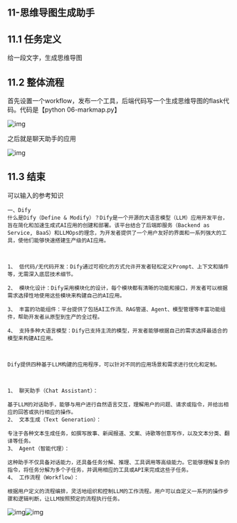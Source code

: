 ## 11-思维导图生成助手

## 11.1 任务定义

给一段文字，生成思维导图

## 11.2  整体流程

首先设置一个workflow，发布一个工具，后端代码写一个生成思维导图的flask代码。代码是【python 06-markmap.py】

![img](file:///C:\Users\Claire\AppData\Local\Temp\ksohtml88872\wps17.jpg) 

之后就是聊天助手的应用

![img](file:///C:\Users\Claire\AppData\Local\Temp\ksohtml88872\wps18.jpg) 

## 11.3  结束

可以输入的参考知识

```
一、Dify
什么是Dify（Define & Modify）？Dify是一个开源的大语言模型（LLM）应用开发平台，旨在简化和加速生成式AI应用的创建和部署。该平台结合了后端即服务（Backend as Service, BaaS）和LLMOps的理念，为开发者提供了一个用户友好的界面和一系列强大的工具，使他们能够快速搭建生产级的AI应用。



1、 低代码/无代码开发：Dify通过可视化的方式允许开发者轻松定义Prompt、上下文和插件等，无需深入底层技术细节。

2、 模块化设计：Dify采用模块化的设计，每个模块都有清晰的功能和接口，开发者可以根据需求选择性地使用这些模块来构建自己的AI应用。

3、 丰富的功能组件：平台提供了包括AI工作流、RAG管道、Agent、模型管理等丰富功能组件，帮助开发者从原型到生产的全过程。

4、 支持多种大语言模型：Dify已支持主流的模型，开发者能够根据自己的需求选择最适合的模型来构建AI应用。



Dify提供四种基于LLM构建的应用程序，可以针对不同的应用场景和需求进行优化和定制。



1、 聊天助手（Chat Assistant）：

基于LLM的对话助手，能够与用户进行自然语言交互，理解用户的问题、请求或指令，并给出相应的回答或执行相应的操作。
2、 文本生成（Text Generation）：

专注于各种文本生成任务，如撰写故事、新闻报道、文案、诗歌等创意写作，以及文本分类、翻译等任务。
3、 Agent（智能代理）：

这种助手不仅具备对话能力，还具备任务分解、推理、工具调用等高级能力。它能够理解复杂的指令，将任务分解为多个子任务，并调用相应的工具或API来完成这些子任务。
4、 工作流程（Workflow）：

根据用户定义的流程编排，灵活地组织和控制LLM的工作流程。用户可以自定义一系列的操作步骤和逻辑判断，让LLM按照预定的流程执行任务。
```

![img](file:///C:\Users\Claire\AppData\Local\Temp\ksohtml88872\wps19.jpg)![img](file:///C:\Users\Claire\AppData\Local\Temp\ksohtml88872\wps20.jpg) 

 

 

 

 

 

 